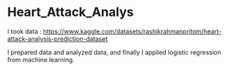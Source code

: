 # Heart_Attack_Analys

I took data : https://www.kaggle.com/datasets/rashikrahmanpritom/heart-attack-analysis-prediction-dataset

I prepared data and analyzed data, and finally I applied logistic regression from machine learning.
